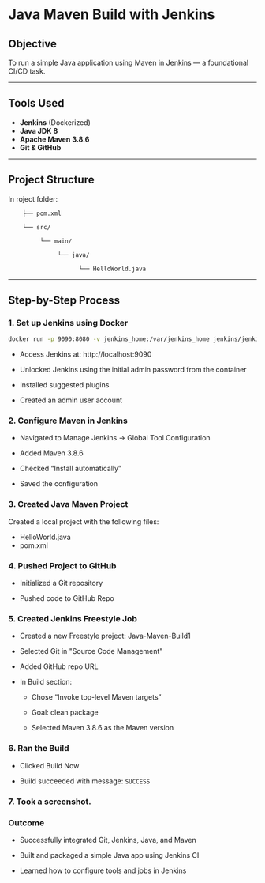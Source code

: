 # Java Maven Build with Jenkins

## Objective
To run a simple Java application using Maven in Jenkins — a foundational CI/CD task.

---

## Tools Used

- **Jenkins** (Dockerized)
- **Java JDK 8**
- **Apache Maven 3.8.6**
- **Git & GitHub**

---

## Project Structure

In roject folder:

        ├── pom.xml

        └── src/

             └── main/

                  └── java/
           
                        └── HelloWorld.java

---

## Step-by-Step Process

### 1. Set up Jenkins using Docker

```bash
docker run -p 9090:8080 -v jenkins_home:/var/jenkins_home jenkins/jenkins:lts
```
- Access Jenkins at: http://localhost:9090

- Unlocked Jenkins using the initial admin password from the container

- Installed suggested plugins

- Created an admin user account

### 2. Configure Maven in Jenkins

- Navigated to Manage Jenkins → Global Tool Configuration

- Added Maven 3.8.6

- Checked “Install automatically”

- Saved the configuration

### 3. Created Java Maven Project

Created a local project with the following files:
- HelloWorld.java
- pom.xml

### 4. Pushed Project to GitHub
- Initialized a Git repository

- Pushed code to GitHub Repo

### 5. Created Jenkins Freestyle Job
- Created a new Freestyle project: Java-Maven-Build1

- Selected Git in "Source Code Management"

- Added GitHub repo URL

- In Build section:

  - Chose “Invoke top-level Maven targets”

  - Goal: clean package

  - Selected Maven 3.8.6 as the Maven version

### 6. Ran the Build
- Clicked Build Now

- Build succeeded with message:
  `SUCCESS`

### 7. Took a screenshot.
 
### Outcome
- Successfully integrated Git, Jenkins, Java, and Maven

- Built and packaged a simple Java app using Jenkins CI

- Learned how to configure tools and jobs in Jenkins
